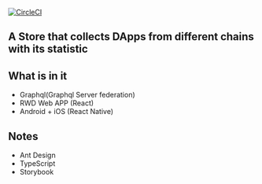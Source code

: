 [![CircleCI](https://circleci.com/gh/CHAOWEICHIU/dapp-store-clone.svg?style=svg)](https://circleci.com/gh/CHAOWEICHIU/dapp-store-clone)

## A Store that collects DApps from different chains with its statistic

## What is in it

- Graphql(Graphql Server federation)
- RWD Web APP (React)
- Android + iOS (React Native)

## Notes

- Ant Design
- TypeScript
- Storybook
